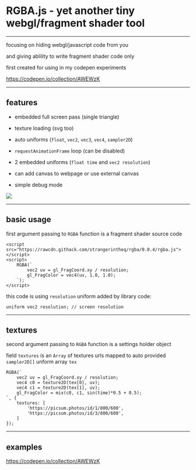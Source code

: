 # RGBA.js - yet another tiny webgl/fragment shader tool

---
 
 
 
 focusing on hiding webgl/javascript code from you 
 
 and giving ablility to write fragment shader code only
 
 first created for using in my codepen experiments 

 https://codepen.io/collection/AWEWzK




---

## features

 - embedded full screen pass (single triangle) 
 
 - texture loading (svg too)

 - auto uniforms (`float`, `vec2`, `vec3`, `vec4`, `sampler2D`)
 
 - `requestAnimationFrame` loop (can be disabled)
 
 - 2 embedded uniforms (`float time` and `vec2 resolution`)

 - can add canvas to webpage or use external canvas 

 - simple debug mode
 
 ![](https://i.stack.imgur.com/5Ny6k.png)



---

## basic usage


first argument passing to `RGBA` function is a fragment shader source code

    <script src="https://rawcdn.githack.com/strangerintheq/rgba/0.0.4/rgba.js"></script>
    <script>
        RGBA(`
            vec2 uv = gl_FragCoord.xy / resolution;
            gl_FragColor = vec4(uv, 1.0, 1.0);
        `);
    </script>

this code is using `resolution` uniform added by library code:

    uniform vec2 resolution; // screen resolution


---

## textures

second argument passing to `RGBA` function is a settings holder object

field `textures` is an `Array` of textures urls mapped to auto provided `sampler2D[]` unform array `tex`





    RGBA(`
        vec2 uv = gl_FragCoord.xy / resolution;
        vec4 c0 = texture2D(tex[0], uv);
        vec4 c1 = texture2D(tex[1], uv);
        gl_FragColor = mix(c0, c1, sin(time)*0.5 + 0.5);
    `, { 
        textures: [
            'https://picsum.photos/id/1/800/600',
            'https://picsum.photos/id/3/800/600',
        ]
    });




---

## examples


https://codepen.io/collection/AWEWzK


